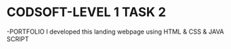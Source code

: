 # CODSOFT-LEVEL 1 TASK 2 
-PORTFOLIO
I developed this landing webpage using HTML &amp; CSS &amp; JAVA SCRIPT
